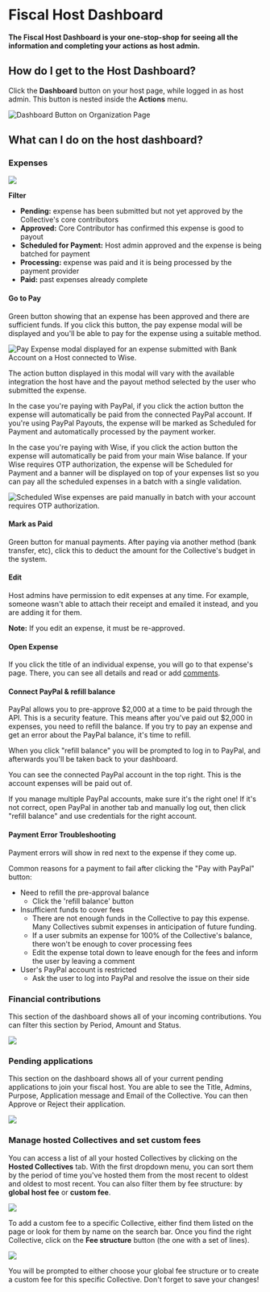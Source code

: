 # Fiscal Host Dashboard

**The Fiscal Host Dashboard is your one-stop-shop for seeing all the information and completing your actions as host admin.**

## How do I get to the Host Dashboard?

Click the **Dashboard** button on your host page, while logged in as host admin. This button is nested inside the **Actions** menu.

![Dashboard Button on Organization Page](../.gitbook/assets/fiscal\_host\_fiscal\_host\_dashboard\_dashboard\_2021-04-27.gif)

## What can I do on the host dashboard?

### Expenses

![](<../.gitbook/assets/dashboard (1).jpeg>)

**Filter**

* **Pending:** expense has been submitted but not yet approved by the Collective's core contributors
* **Approved:** Core Contributor has confirmed this expense is good to payout
* **Scheduled for Payment:** Host admin approved and the expense is being batched for payment
* **Processing:** expense was paid and it is being processed by the payment provider
* **Paid:** past expenses already complete

#### Go to Pay

Green button showing that an expense has been approved and there are sufficient funds. If you click this button, the pay expense modal will be displayed and you'll be able to pay for the expense using a suitable method.

![Pay Expense modal displayed for an expense submitted with Bank Account on a Host connected to Wise.](../.gitbook/assets/screenshot-from-2021-06-29-16-11-03.png)

The action button displayed in this modal will vary with the available integration the host have and the payout method selected by the user who submitted the expense.

In the case you're paying with PayPal, if you click the action button the expense will automatically be paid from the connected PayPal account. If you're using PayPal Payouts, the expense will be marked as Scheduled for Payment and automatically processed by the payment worker.

In the case you're paying with Wise, if you click the action button the expense will automatically be paid from your main Wise balance. If your Wise requires OTP authorization, the expense will be Scheduled for Payment and a banner will be displayed on top of your expenses list so you can pay all the scheduled expenses in a batch with a single validation.

![Scheduled Wise expenses are paid manually in batch with your account requires OTP authorization.](../.gitbook/assets/screenshot-from-2021-06-29-16-18-33.png)

#### Mark as Paid

Green button for manual payments. After paying via another method (bank transfer, etc), click this to deduct the amount for the Collective's budget in the system.

#### Edit

Host admins have permission to edit expenses at any time. For example, someone wasn't able to attach their receipt and emailed it instead, and you are adding it for them.

**Note:** If you edit an expense, it must be re-approved.

#### Open Expense

If you click the title of an individual expense, you will go to that expense's page. There, you can see all details and read or add [comments](../expenses-and-getting-paid/expense-comments.md).

#### Connect PayPal & refill balance

PayPal allows you to pre-approve $2,000 at a time to be paid through the API. This is a security feature. This means after you've paid out $2,000 in expenses, you need to refill the balance. If you try to pay an expense and get an error about the PayPal balance, it's time to refill.

When you click "refill balance" you will be prompted to log in to PayPal, and afterwards you'll be taken back to your dashboard.

You can see the connected PayPal account in the top right. This is the account expenses will be paid out of.

If you manage multiple PayPal accounts, make sure it's the right one! If it's not correct, open PayPal in another tab and manually log out, then click "refill balance" and use credentials for the right account.

#### Payment Error Troubleshooting

Payment errors will show in red next to the expense if they come up.

Common reasons for a payment to fail after clicking the "Pay with PayPal" button:

* Need to refill the pre-approval balance
  * Click the 'refill balance' button
* Insufficient funds to cover fees
  * There are not enough funds in the Collective to pay this expense. Many Collectives submit expenses in anticipation of future funding.
  * If a user submits an expense for 100% of the Collective's balance, there won't be enough to cover processing fees
  * Edit the expense total down to leave enough for the fees and inform the user by leaving a comment
* User's PayPal account is restricted
  * Ask the user to log into PayPal and resolve the issue on their side

### Financial contributions

This section of the dashboard shows all of your incoming contributions. You can filter this section by Period, Amount and Status.&#x20;

![](<../.gitbook/assets/image (7).png>)

### Pending applications

This section on the dashboard shows all of your current pending applications to join your fiscal host. You are able to see the Title, Admins, Purpose, Application message and Email of the Collective. You can then Approve or Reject their application.&#x20;

![](<../.gitbook/assets/image (44).png>)

### Manage hosted Collectives and set custom fees

You can access a list of all your hosted Collectives by clicking on the **Hosted Collectives** tab. With the first dropdown menu, you can sort them by the period of time you've hosted them from the most recent to oldest and oldest to most recent. You can also filter them by fee structure: by **global host fee** or **custom fee**.

![](../.gitbook/assets/fiscal-host\_fiscal-host-dashboard\_manage\_collectives\_2020-08-12.png)

To add a custom fee to a specific Collective, either find them listed on the page or look for them by name on the search bar. Once you find the right Collective, click on the **Fee structure** button (the one with a set of lines).

![](../.gitbook/assets/fiscal-host\_fiscal-host-dashboard\_custom-fees\_2020-08-12.gif)

You will be prompted to either choose your global fee structure or to create a custom fee for this specific Collective. Don't forget to save your changes!
